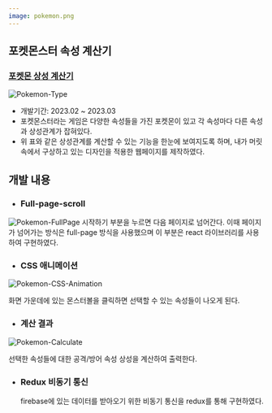 ```yaml
---
image: pokemon.png
---
```


## 포켓몬스터 속성 계산기

### [포켓몬 상성 계산기](https://github.com/zenu98/ReactStudy/tree/main/toy-project/poke-element)

![Pokemon-Type](pokemon-type.png)

- 개발기간: 2023.02 ~ 2023.03
- 포켓몬스터라는 게임은 다양한 속성들을 가진 포켓몬이 있고 각 속성마다 다른 속성과 상성관계가 잡혀있다.
- 위 표와 같은 상성관계를 계산할 수 있는 기능을 한눈에 보여지도록 하며, 내가 머릿속에서 구상하고 있는 디자인을 적용한 웹페이지를 제작하였다.

## 개발 내용

- ### Full-page-scroll

![Pokemon-FullPage](pokemon-fullpage.gif)
시작하기 부분을 누르면 다음 페이지로 넘어간다. 이때 페이지가 넘어가는 방식은 full-page 방식을 사용했으며 이 부분은 react 라이브러리를 사용하여 구현하였다.

- ### CSS 애니메이션

![Pokemon-CSS-Animation](pokemon-css-animation.gif)

화면 가운데에 있는 몬스터볼을 클릭하면 선택할 수 있는 속성들이 나오게 된다.

- ### 계산 결과

![Pokemon-Calculate](pokemon-cal.gif)

선택한 속성들에 대한 공격/방어 속성 상성을 계산하여 출력한다.

- ### Redux 비동기 통신
  firebase에 있는 데이터를 받아오기 위한 비동기 통신을 redux를 통해 구현하였다.
